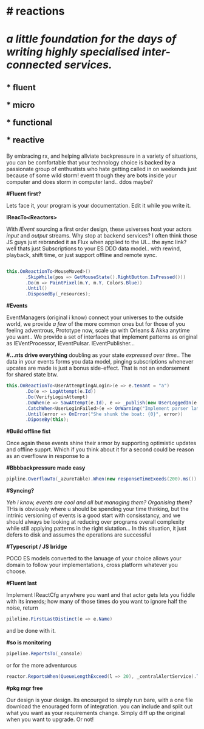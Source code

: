 <h1><b># reactions</b><h1>
<i>a little foundation for the days of writing highly specialised inter-connected services.</i>


<h2><b>* fluent</b><p>
<b>* micro </b><p>
<b>* functional</b><p>
<b>* reactive</b><p>
</h2><p>

By embracing rx, and helping allviate backpressure in a variety of situations, you can be comfortable that your technology choice is backed by a passionate group of enthustists who hate getting called in on weekends just because of some wild storm! </i>event though they are bots inside your computer and does storm in computer land.. ddos maybe?</i>

<b>#Fluent first?</b><p>
Lets face it, your program is your documentation. Edit it while you write it. 

<b>IReacTo\<Reactors\></b><p>
With _IEvent_ sourcing a first order design, these usiverses host your actors <i>input</i> and <i>output</i> streams. Why stop at backend services? I often think those JS guys just rebranded it as Flux when applied to the UI... the aync link? well thats just Subscriptions to your ES DDD data model.. with rewind, playback, shift time, or just support offline and remote sync.  
```c#

this.OnReactionTo<MouseMoved>()
       .SkipWhile(pos => GetMouseState().RightButton.IsPressed()))
       .Do(m => PaintPixel(m.Y, m.Y, Colors.Blue))
       .Until()
       .DisposedBy(_resources);
```
<b>#Events</b><p>
EventManagers (original i know) connect your universes to the outside world, we provide <i>a few</i> of the more common ones but for those of you feeling adventrous, Prototype now, scale up with Orleans & Akka anytime you want.. We provide a set of interfaces that implement patterns as original as IEVentProcessor, IEventPulsar. IEventPublisher...

<b>#...nts drive everything</b>
doubling as your state <i>expressed over time.</i>. The data in your events forms you data model, pinging subscriptions whenever upcates are made is just a bonus side-effect. That is not an endorsement for shared state btw. 
```c#
this.OnReactionTo<UserAttemptingALogin>(e => e.tenant = "a")
       .Do(e => LogAttempt(e.Id))
       .Do(VerifyLoginAttempt)
       .DoWhen(e => SawAttempt(e.Id), e => _publish(new UserLoggedIn(e.Username, e.IP)))
       .CatchWhen<UserLoginFailed>(e => OnWarning("Implement parser later\r\nIPLOG\t{0}\t{1}", e.UserName, e.IP))
       .Until(error => OnError("She shunk the boat: {0}", error))
       .DiposeBy(this);
```

<b>#Build offline fist</b><p>
Once again these events shine their armor by supporting optimistic updates and offline supprt. Which if you think about it for a second could be reason as an overfloww in response to a  

<b>#Bbbbackpressure made easy</b><p>
```c#
pipline.OverflowTo(_azureTable).When(new responseTimeExeeds(200).ms())
```
<b>#Syncing?</b><p>
<i>Yeh i know, events are cool and all but managing them? Organising them?</i> THis is obviously where u should be spending your time thinking, but the intrinic versioning of events is a good start with consisstancy, and we should always be looking at reducing over programs overall complexity while still applying patterns in the right siutation... In this situation, it just defers to disk and assumes the operations are successful

<b>#Typescript / JS bridge</b><p>
POCO ES models converted to the lanuage of your choice allows your domain to follow your implementations, cross platform whatever you choose.

<b>#Fluent last</b><p>
Implement IReactCfg anywhere you want and that actor gets Iets you fiddle with its innerds; how many of those times do you want to ignore half the noise, return 
```c#
pileline.FirstLastDistinct(e => e.Name)
```
and be done with it. 


<b>#so is monitoring</b><p>
```c#
pipeline.ReportsTo(_console)
```
or for the more adventurous
```c#
reactor.ReportsWhen(QueueLengthExceed(l => 20), _centralAlertService).To(_centralLogger)
```

<b>#pkg mgr free</b><p>
Our design is your design. Its encourged to simply run bare, with a one file download the enouraged form of integration. you can include and split out what you want as your requirements change. Simply diff up the original when you want to upgrade. Or not!
